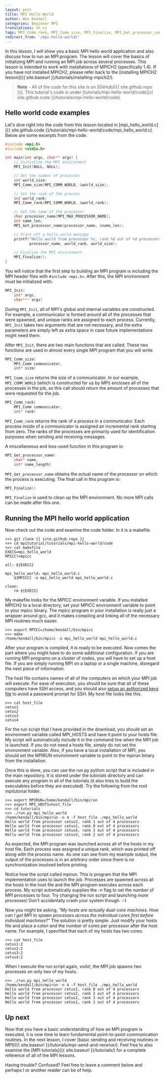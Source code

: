 ```yaml
---
layout: post
title: MPI Hello World
author: Wes Kendall
categories: Beginner MPI
translations: zh_cn
tags: MPI_Comm_rank, MPI_Comm_size, MPI_Finalize, MPI_Get_processor_name, MPI_Init
redirect_from: '/mpi-hello-world/'
---
```


In this lesson, I will show you a basic MPI hello world application and also discuss how to run an MPI program. The lesson will cover the basics of initializing MPI and running an MPI job across several processes. This lesson is intended to work with installations of MPICH2 (specifically 1.4). If you have not installed MPICH2, please refer back to the [installing MPICH2 lesson]({{ site.baseurl }}/tutorials/installing-mpich2/).

> **Note** - All of the code for this site is on [GitHub]({{ site.github.repo }}). This tutorial's code is under [tutorials/mpi-hello-world/code]({{ site.github.code }}/tutorials/mpi-hello-world/code).

## Hello world code examples
Let's dive right into the code from this lesson located in [mpi_hello_world.c]({{ site.github.code }}/tutorials/mpi-hello-world/code/mpi_hello_world.c). Below are some excerpts from the code.

```cpp
#include <mpi.h>
#include <stdio.h>

int main(int argc, char** argv) {
    // Initialize the MPI environment
    MPI_Init(NULL, NULL);

    // Get the number of processes
    int world_size;
    MPI_Comm_size(MPI_COMM_WORLD, &world_size);

    // Get the rank of the process
    int world_rank;
    MPI_Comm_rank(MPI_COMM_WORLD, &world_rank);

    // Get the name of the processor
    char processor_name[MPI_MAX_PROCESSOR_NAME];
    int name_len;
    MPI_Get_processor_name(processor_name, &name_len);

    // Print off a hello world message
    printf("Hello world from processor %s, rank %d out of %d processors\n",
           processor_name, world_rank, world_size);

    // Finalize the MPI environment.
    MPI_Finalize();
}
```

You will notice that the first step to building an MPI program is including the MPI header files with `#include <mpi.h>`. After this, the MPI environment must be initialized with:

```cpp
MPI_Init(
    int* argc,
    char*** argv)
```

During `MPI_Init`, all of MPI's global and internal variables are constructed. For example, a communicator is formed around all of the processes that were spawned, and unique ranks are assigned to each process. Currently, `MPI_Init` takes two arguments that are not necessary, and the extra parameters are simply left as extra space in case future implementations might need them.

After `MPI_Init`, there are two main functions that are called. These two functions are used in almost every single MPI program that you will write.

```cpp
MPI_Comm_size(
    MPI_Comm communicator,
    int* size)
```

`MPI_Comm_size` returns the size of a communicator. In our example, `MPI_COMM_WORLD` (which is constructed for us by MPI) encloses all of the processes in the job, so this call should return the amount of processes that were requested for the job.

```cpp
MPI_Comm_rank(
    MPI_Comm communicator,
    int* rank)
```

`MPI_Comm_rank` returns the rank of a process in a communicator. Each process inside of a communicator is assigned an incremental rank starting from zero. The ranks of the processes are primarily used for identification purposes when sending and receiving messages.

A miscellaneous and less-used function in this program is:

```cpp
MPI_Get_processor_name(
    char* name,
    int* name_length)
```

`MPI_Get_processor_name` obtains the actual name of the processor on which the process is executing. The final call in this program is:

```cpp
MPI_Finalize()
```

`MPI_Finalize` is used to clean up the MPI environment. No more MPI calls can be made after this one.

## Running the MPI hello world application
Now check out the code and examine the code folder. In it is a makefile.

```
>>> git clone {{ site.github.repo }}
>>> cd mpitutorial/tutorials/mpi-hello-world/code
>>> cat makefile
EXECS=mpi_hello_world
MPICC?=mpicc

all: ${EXECS}

mpi_hello_world: mpi_hello_world.c
    ${MPICC} -o mpi_hello_world mpi_hello_world.c

clean:
    rm ${EXECS}
```

My makefile looks for the MPICC environment variable. If you installed MPICH2 to a local directory, set your MPICC environment variable to point to your mpicc binary. The mpicc program in your installation is really just a wrapper around gcc, and it makes compiling and linking all of the necessary MPI routines much easier.

```
>>> export MPICC=/home/kendall/bin/mpicc
>>> make
/home/kendall/bin/mpicc -o mpi_hello_world mpi_hello_world.c
```

After your program is compiled, it is ready to be executed. Now comes the part where you might have to do some additional configuration. If you are running MPI programs on a cluster of nodes, you will have to set up a host file. If you are simply running MPI on a laptop or a single machine, disregard the next piece of information.

The host file contains names of all of the computers on which your MPI job will execute. For ease of execution, you should be sure that all of these computers have SSH access, and you should also [setup an authorized keys file](http://www.eng.cam.ac.uk/help/jpmg/ssh/authorized_keys_howto.html) to avoid a password prompt for SSH. My host file looks like this.

```
>>> cat host_file
cetus1
cetus2
cetus3
cetus4
```

For the run script that I have provided in the download, you should set an environment variable called MPI_HOSTS and have it point to your hosts file. My script will automatically include it in the command line when the MPI job is launched. If you do not need a hosts file, simply do not set the environment variable. Also, if you have a local installation of MPI, you should set the MPIRUN environment variable to point to the mpirun binary from the installation.

Once this is done, you can use the run.py python script that is included in the main repository. It is stored under the *tutorials* directory and can execute any program in all of the tutorials (it also tries to build the executables before they are executed). Try the following from the root mpitutorial folder.

```
>>> export MPIRUN=/home/kendall/bin/mpirun
>>> export MPI_HOSTS=host_file
>>> cd tutorials
>>> ./run.py mpi_hello_world
/home/kendall/bin/mpirun -n 4 -f host_file ./mpi_hello_world
Hello world from processor cetus2, rank 1 out of 4 processors
Hello world from processor cetus1, rank 0 out of 4 processors
Hello world from processor cetus4, rank 3 out of 4 processors
Hello world from processor cetus3, rank 2 out of 4 processors
```

As expected, the MPI program was launched across all of the hosts in my host file. Each process was assigned a unique rank, which was printed off along with the process name. As one can see from my example output, the output of the processes is in an arbitrary order since there is no synchronization involved before printing.

Notice how the script called mpirun. This is program that the MPI implementation uses to launch the job. Processes are spawned across all the hosts in the host file and the MPI program executes across each process. My script automatically supplies the *-n* flag to set the number of MPI processes to four. Try changing the run script and launching more processes! Don't accidentally crash your system though. :-)

Now you might be asking, *"My hosts are actually dual-core machines. How can I get MPI to spawn processes across the individual cores first before individual machines?"* The solution is pretty simple. Just modify your hosts file and place a colon and the number of cores per processor after the host name. For example, I specified that each of my hosts has two cores.

```
>>> cat host_file
cetus1:2
cetus2:2
cetus3:2
cetus4:2
```

When I execute the run script again, *voila!*, the MPI job spawns two processes on only two of my hosts.

```
>>> ./run.py mpi_hello_world
/home/kendall/bin/mpirun -n 4 -f host_file ./mpi_hello_world
Hello world from processor cetus1, rank 0 out of 4 processors
Hello world from processor cetus2, rank 2 out of 4 processors
Hello world from processor cetus2, rank 3 out of 4 processors
Hello world from processor cetus1, rank 1 out of 4 processors
```

## Up next
Now that you have a basic understanding of how an MPI program is executed, it is now time to learn fundamental point-to-point communication routines. In the next lesson, I cover [basic sending and receiving routines in MPI]({{ site.baseurl }}/tutorials/mpi-send-and-receive/). Feel free to also examine the [MPI tutorials]({{ site.baseurl }}/tutorials/) for a complete reference of all of the MPI lessons.

Having trouble? Confused? Feel free to leave a comment below and perhaps I or another reader can be of help.
